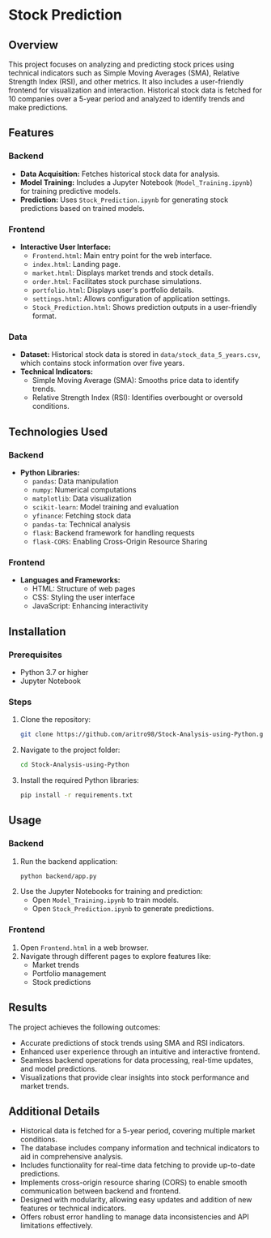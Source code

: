 # Stock Prediction

## Overview
This project focuses on analyzing and predicting stock prices using technical indicators such as Simple Moving Averages (SMA), Relative Strength Index (RSI), and other metrics. It also includes a user-friendly frontend for visualization and interaction. Historical stock data is fetched for 10 companies over a 5-year period and analyzed to identify trends and make predictions.

## Features
### Backend
- **Data Acquisition:** Fetches historical stock data for analysis.
- **Model Training:** Includes a Jupyter Notebook (`Model_Training.ipynb`) for training predictive models.
- **Prediction:** Uses `Stock_Prediction.ipynb` for generating stock predictions based on trained models.

### Frontend
- **Interactive User Interface:**
  - `Frontend.html`: Main entry point for the web interface.
  - `index.html`: Landing page.
  - `market.html`: Displays market trends and stock details.
  - `order.html`: Facilitates stock purchase simulations.
  - `portfolio.html`: Displays user's portfolio details.
  - `settings.html`: Allows configuration of application settings.
  - `Stock_Prediction.html`: Shows prediction outputs in a user-friendly format.

### Data
- **Dataset:** Historical stock data is stored in `data/stock_data_5_years.csv`, which contains stock information over five years.
- **Technical Indicators:**
  - Simple Moving Average (SMA): Smooths price data to identify trends.
  - Relative Strength Index (RSI): Identifies overbought or oversold conditions.

## Technologies Used
### Backend
- **Python Libraries:**
  - `pandas`: Data manipulation
  - `numpy`: Numerical computations
  - `matplotlib`: Data visualization
  - `scikit-learn`: Model training and evaluation
  - `yfinance`: Fetching stock data
  - `pandas-ta`: Technical analysis
  - `flask`: Backend framework for handling requests
  - `flask-CORS`: Enabling Cross-Origin Resource Sharing

### Frontend
- **Languages and Frameworks:**
  - HTML: Structure of web pages
  - CSS: Styling the user interface
  - JavaScript: Enhancing interactivity

## Installation
### Prerequisites
- Python 3.7 or higher
- Jupyter Notebook

### Steps
1. Clone the repository:
   ```bash
   git clone https://github.com/aritro98/Stock-Analysis-using-Python.git
   ```
2. Navigate to the project folder:
   ```bash
   cd Stock-Analysis-using-Python
   ```
3. Install the required Python libraries:
   ```bash
   pip install -r requirements.txt
   ```

## Usage
### Backend
1. Run the backend application:
   ```bash
   python backend/app.py
   ```
2. Use the Jupyter Notebooks for training and prediction:
   - Open `Model_Training.ipynb` to train models.
   - Open `Stock_Prediction.ipynb` to generate predictions.

### Frontend
1. Open `Frontend.html` in a web browser.
2. Navigate through different pages to explore features like:
   - Market trends
   - Portfolio management
   - Stock predictions

## Results
The project achieves the following outcomes:
- Accurate predictions of stock trends using SMA and RSI indicators.
- Enhanced user experience through an intuitive and interactive frontend.
- Seamless backend operations for data processing, real-time updates, and model predictions.
- Visualizations that provide clear insights into stock performance and market trends.

## Additional Details
- Historical data is fetched for a 5-year period, covering multiple market conditions.
- The database includes company information and technical indicators to aid in comprehensive analysis.
- Includes functionality for real-time data fetching to provide up-to-date predictions.
- Implements cross-origin resource sharing (CORS) to enable smooth communication between backend and frontend.
- Designed with modularity, allowing easy updates and addition of new features or technical indicators.
- Offers robust error handling to manage data inconsistencies and API limitations effectively.
